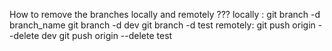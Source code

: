 How to remove the branches locally and remotely ???
locally :
git branch -d branch_name
git branch -d dev
git branch -d test
remotely:
git push origin --delete dev
git push origin --delete test
